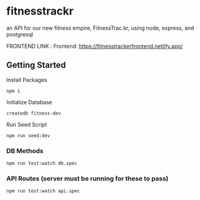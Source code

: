 # fitnesstrackr
an API for our new fitness empire, FitnessTrac.kr, using node, express, and postgresql

FRONTEND LINK : Frontend: https://fitnesstrackerfrontend.netlify.app/

## Getting Started
Install Packages

    npm i

Initialize Database

    createdb fitness-dev
    
Run Seed Script
    
    npm run seed:dev

### DB Methods


    npm run test:watch db.spec

### API Routes (server must be running for these to pass)

    npm run test:watch api.spec

